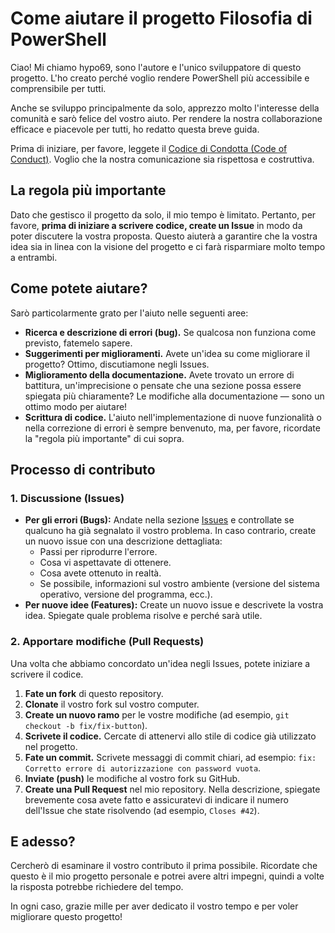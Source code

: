 # Come aiutare il progetto Filosofia di PowerShell

Ciao! Mi chiamo hypo69, sono l'autore e l'unico sviluppatore di questo progetto. L'ho creato perché voglio rendere PowerShell più accessibile e comprensibile per tutti.

Anche se sviluppo principalmente da solo, apprezzo molto l'interesse della comunità e sarò felice del vostro aiuto. Per rendere la nostra collaborazione efficace e piacevole per tutti, ho redatto questa breve guida.

Prima di iniziare, per favore, leggete il [Codice di Condotta (Code of Conduct)](CODE_OF_CONDUCT.md). Voglio che la nostra comunicazione sia rispettosa e costruttiva.

## La regola più importante

Dato che gestisco il progetto da solo, il mio tempo è limitato. Pertanto, per favore, **prima di iniziare a scrivere codice, create un Issue** in modo da poter discutere la vostra proposta. Questo aiuterà a garantire che la vostra idea sia in linea con la visione del progetto e ci farà risparmiare molto tempo a entrambi.

## Come potete aiutare?

Sarò particolarmente grato per l'aiuto nelle seguenti aree:

*   **Ricerca e descrizione di errori (bug).** Se qualcosa non funziona come previsto, fatemelo sapere.
*   **Suggerimenti per miglioramenti.** Avete un'idea su come migliorare il progetto? Ottimo, discutiamone negli Issues.
*   **Miglioramento della documentazione.** Avete trovato un errore di battitura, un'imprecisione o pensate che una sezione possa essere spiegata più chiaramente? Le modifiche alla documentazione — sono un ottimo modo per aiutare!
*   **Scrittura di codice.** L'aiuto nell'implementazione di nuove funzionalità o nella correzione di errori è sempre benvenuto, ma, per favore, ricordate la "regola più importante" di cui sopra.

## Processo di contributo

### 1. Discussione (Issues)

*   **Per gli errori (Bugs):** Andate nella sezione [Issues](https://github.com/hypo69/The-Philosophy-of-PowerShell-ru/issues) e controllate se qualcuno ha già segnalato il vostro problema. In caso contrario, create un nuovo issue con una descrizione dettagliata:
    *   Passi per riprodurre l'errore.
    *   Cosa vi aspettavate di ottenere.
    *   Cosa avete ottenuto in realtà.
    *   Se possibile, informazioni sul vostro ambiente (versione del sistema operativo, versione del programma, ecc.).
*   **Per nuove idee (Features):** Create un nuovo issue e descrivete la vostra idea. Spiegate quale problema risolve e perché sarà utile.

### 2. Apportare modifiche (Pull Requests)

Una volta che abbiamo concordato un'idea negli Issues, potete iniziare a scrivere il codice.

1.  **Fate un fork** di questo repository.
2.  **Clonate** il vostro fork sul vostro computer.
3.  **Create un nuovo ramo** per le vostre modifiche (ad esempio, `git checkout -b fix/fix-button`).
4.  **Scrivete il codice.** Cercate di attenervi allo stile di codice già utilizzato nel progetto.
5.  **Fate un commit.** Scrivete messaggi di commit chiari, ad esempio: `fix: Corretto errore di autorizzazione con password vuota`.
6.  **Inviate (push)** le modifiche al vostro fork su GitHub.
7.  **Create una Pull Request** nel mio repository. Nella descrizione, spiegate brevemente cosa avete fatto e assicuratevi di indicare il numero dell'Issue che state risolvendo (ad esempio, `Closes #42`).

## E adesso?

Cercherò di esaminare il vostro contributo il prima possibile. Ricordate che questo è il mio progetto personale e potrei avere altri impegni, quindi a volte la risposta potrebbe richiedere del tempo.

In ogni caso, grazie mille per aver dedicato il vostro tempo e per voler migliorare questo progetto!